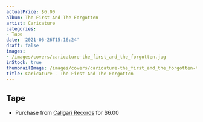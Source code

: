 ```yaml
---
actualPrice: $6.00
album: The First And The Forgotten
artist: Caricature
categories:
- Tape
date: '2021-06-26T15:16:24'
draft: false
images:
- /images/covers/caricature-the_first_and_the_forgotten.jpg
inStock: true
thumbnailImage: /images/covers/caricature-the_first_and_the_forgotten-thumb.jpg
title: Caricature - The First And The Forgotten
---
```


## Tape
* Purchase from [Caligari Records](https://caligarirecords.storenvy.com/products/29859856-caricature-the-first-and-the-forgotten) for $6.00
